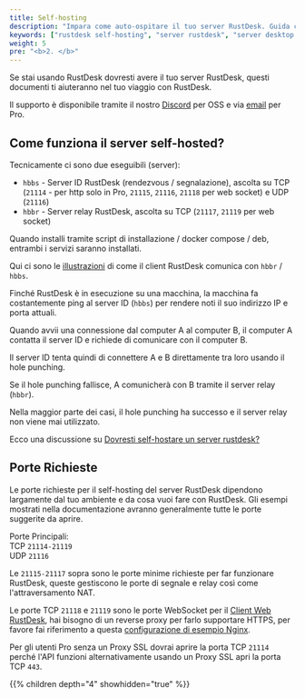 ```yaml
---
title: Self-hosting
description: "Impara come auto-ospitare il tuo server RustDesk. Guida completa che copre installazione, configurazione e distribuzione dell'infrastruttura server RustDesk per accesso sicuro al desktop remoto."
keywords: ["rustdesk self-hosting", "server rustdesk", "server desktop remoto", "guida self-hosting", "installazione rustdesk", "hbbs hbbr", "server rustdesk pro"]
weight: 5
pre: "<b>2. </b>"
---
```


Se stai usando RustDesk dovresti avere il tuo server RustDesk, questi documenti ti aiuteranno nel tuo viaggio con RustDesk.

Il supporto è disponibile tramite il nostro [Discord](https://discord.com/invite/nDceKgxnkV) per OSS e via [email](mailto:support@rustdesk.com) per Pro.

## Come funziona il server self-hosted?

Tecnicamente ci sono due eseguibili (server):

- `hbbs` - Server ID RustDesk (rendezvous / segnalazione), ascolta su TCP (`21114` - per http solo in Pro, `21115`, `21116`, `21118` per web socket) e UDP (`21116`)
- `hbbr` - Server relay RustDesk, ascolta su TCP (`21117`, `21119` per web socket)

Quando installi tramite script di installazione / docker compose / deb, entrambi i servizi saranno installati.

Qui ci sono le [illustrazioni](https://github.com/rustdesk/rustdesk/wiki/How-does-RustDesk-work%3F) di come il client RustDesk comunica con `hbbr` / `hbbs`.

Finché RustDesk è in esecuzione su una macchina, la macchina fa costantemente ping al server ID (`hbbs`) per rendere noti il suo indirizzo IP e porta attuali.

Quando avvii una connessione dal computer A al computer B, il computer A contatta il server ID e richiede di comunicare con il computer B.

Il server ID tenta quindi di connettere A e B direttamente tra loro usando il hole punching.

Se il hole punching fallisce, A comunicherà con B tramite il server relay (`hbbr`).

Nella maggior parte dei casi, il hole punching ha successo e il server relay non viene mai utilizzato.

Ecco una discussione su [Dovresti self-hostare un server rustdesk?](https://www.reddit.com/r/rustdesk/comments/1cr8kfv/should_you_selfhost_a_rustdesk_server/)

## Porte Richieste

Le porte richieste per il self-hosting del server RustDesk dipendono largamente dal tuo ambiente e da cosa vuoi fare con RustDesk. Gli esempi mostrati nella documentazione avranno generalmente tutte le porte suggerite da aprire.

Porte Principali: \
TCP `21114-21119` \
UDP `21116`

Le `21115-21117` sopra sono le porte minime richieste per far funzionare RustDesk, queste gestiscono le porte di segnale e relay così come l'attraversamento NAT.

Le porte TCP `21118` e `21119` sono le porte WebSocket per il [Client Web RustDesk](https://rustdesk.com/web/), hai bisogno di un reverse proxy per farlo supportare HTTPS, per favore fai riferimento a questa [configurazione di esempio Nginx](/docs/en/self-host/rustdesk-server-pro/faq/#8-add-websocket-secure-wss-support-for-the-id-server-and-relay-server-to-enable-secure-communication-for-the-web-client).

Per gli utenti Pro senza un Proxy SSL dovrai aprire la porta TCP `21114` perché l'API funzioni alternativamente usando un Proxy SSL apri la porta TCP `443`.

{{% children depth="4" showhidden="true" %}}